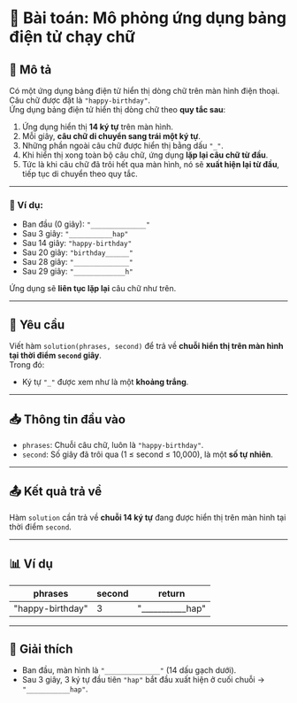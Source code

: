 # 📱 Bài toán: Mô phỏng ứng dụng bảng điện tử chạy chữ

## 🧾 Mô tả

Có một ứng dụng bảng điện tử hiển thị dòng chữ trên màn hình điện thoại.  
Câu chữ được đặt là `"happy-birthday"`.  
Ứng dụng bảng điện tử hiển thị dòng chữ theo **quy tắc sau**:

1. Ứng dụng hiển thị **14 ký tự** trên màn hình.
2. Mỗi giây, **câu chữ di chuyển sang trái một ký tự**.
3. Những phần ngoài câu chữ được hiển thị bằng dấu `"_"`.
4. Khi hiển thị xong toàn bộ câu chữ, ứng dụng **lặp lại câu chữ từ đầu**.
5. Tức là khi câu chữ đã trôi hết qua màn hình, nó sẽ **xuất hiện lại từ đầu**, tiếp tục di chuyển theo quy tắc.

---

### 📌 Ví dụ:

- Ban đầu (0 giây): `"______________"`  
- Sau 3 giây: `"___________hap"`  
- Sau 14 giây: `"happy-birthday"`  
- Sau 20 giây: `"birthday______"`  
- Sau 28 giây: `"______________"`  
- Sau 29 giây: `"_____________h"`  

Ứng dụng sẽ **liên tục lặp lại** câu chữ như trên.

---

## 🎯 Yêu cầu

Viết hàm `solution(phrases, second)` để trả về **chuỗi hiển thị trên màn hình tại thời điểm `second` giây**.  
Trong đó:
- Ký tự `"_"` được xem như là một **khoảng trắng**.

---

## 📥 Thông tin đầu vào

- `phrases`: Chuỗi câu chữ, luôn là `"happy-birthday"`.
- `second`: Số giây đã trôi qua (1 ≤ second ≤ 10,000), là một **số tự nhiên**.

---

## 📤 Kết quả trả về

Hàm `solution` cần trả về **chuỗi 14 ký tự** đang được hiển thị trên màn hình tại thời điểm `second`.

---

## 📊 Ví dụ

| phrases          | second | return           |
|------------------|--------|------------------|
| "happy-birthday" | 3      | "___________hap" |

---

## 🧠 Giải thích

- Ban đầu, màn hình là `"______________"` (14 dấu gạch dưới).
- Sau 3 giây, 3 ký tự đầu tiên `"hap"` bắt đầu xuất hiện ở cuối chuỗi → `"___________hap"`.
